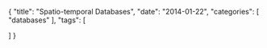 {
  "title": "Spatio-temporal Databases",
  "date": "2014-01-22",
  "categories": [
    "databases"
  ],
  "tags": [
    
  ]
}



